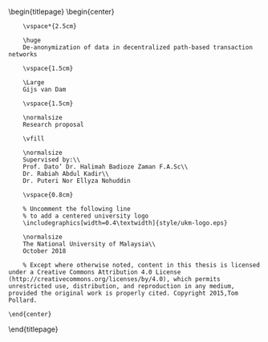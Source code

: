 <!-- 
This is the Latex-heavy title page. 
People outside UCL may want to remove the header logo 
and add the centred logo
-->

\begin{titlepage}
    \begin{center}

        \vspace*{2.5cm}
        
        \huge
        De-anonymization of data in decentralized path-based transaction networks
        
        \vspace{1.5cm}
        
        \Large
        Gijs van Dam

        \vspace{1.5cm}

        \normalsize
        Research proposal
        
        \vfill
        
        \normalsize
        Supervised by:\\
        Prof. Dato’ Dr. Halimah Badioze Zaman F.A.Sc\\
        Dr. Rabiah Abdul Kadir\\
        Dr. Puteri Nor Ellyza Nohuddin

        \vspace{0.8cm}

        % Uncomment the following line
        % to add a centered university logo
        \includegraphics[width=0.4\textwidth]{style/ukm-logo.eps}
        
        \normalsize
        The National University of Malaysia\\
        October 2018

        % Except where otherwise noted, content in this thesis is licensed under a Creative Commons Attribution 4.0 License (http://creativecommons.org/licenses/by/4.0), which permits unrestricted use, distribution, and reproduction in any medium, provided the original work is properly cited. Copyright 2015,Tom Pollard.

    \end{center}
\end{titlepage}
